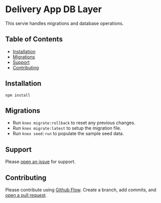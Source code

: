 # Delivery App DB Layer

This servie handles migrations and database operations.

## Table of Contents

- [Installation](#installation)
- [Migrations](#migrations)
- [Support](#support)
- [Contributing](#contributing)


## Installation

``npm install``

## Migrations

- Run `knex migrate:rollback` to reset any previous changes.
- Run `knex migrate:latest` to setup the migration file.
- Run `knex seed:run` to populate the sample seed data.

## Support

Please [open an issue](https://github.com/gonzasestopal/delivery-app-db-layer/issues/new) for support.

## Contributing

Please contribute using [Github Flow](https://guides.github.com/introduction/flow/). Create a branch, add commits, and [open a pull request](https://github.com/gonzasestopal/delivery-app-db-layer/compare/).
